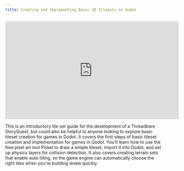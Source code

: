 ```yaml
---
title: Creating and Implementing Basic 2D Tilesets in Godot
---
```


<iframe width="560" height="315" src="https://www.youtube-nocookie.com/embed/S_jXiouPwrQ?si=wtLnbFKvK12E76Mx" title="YouTube video player" frameborder="0" allow="accelerometer; autoplay; clipboard-write; encrypted-media; gyroscope; picture-in-picture; web-share" referrerpolicy="strict-origin-when-cross-origin" allowfullscreen></iframe>

This is an introductory tile set guide for the development of a Threadbare
StoryQuest, but could also be helpful to anyone looking to explore basic tileset
creation for games in Godot. It covers the first steps of basic tileset creation
and implementation for games in Godot. You'll learn how to use the free pixel
art tool Piskel to draw a simple tileset, import it into Godot, and set up
physics layers for collision detection. It also covers creating terrain sets
that enable auto-tiling, so the game engine can automatically choose the right
tiles when you're building levels quickly.
